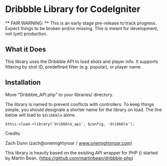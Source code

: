 # Dribbble Library for CodeIgniter

** FAIR WARNING: ** This is an early stage pre-release to track progress. Expect things to be broken and/or missing. This is meant for development, not (yet) production.

## What it Does

This library uses the Dribbble API to load shots and player info. It supports filtering by shot ID, predefined filter (e.g. popular), or player name.

## Installation

Move "Dribbble_API.php" to your libraries/ directory. 

The library is named to prevent conflicts with controllers. To keep things simple, you should designate a shorter name for the library on load. The line below will load to `$dribbble` alone.

	$this->load->library('dribbble_api', $config, 'dribbble');
	
Credits

Zach Dunn (zach@onemightyroar / www.onemightyroar.com)

This library is heavily based on the existing API wrapper for PHP () started by Martin Bean. (https://github.com/martinbean/dribbble-php)


